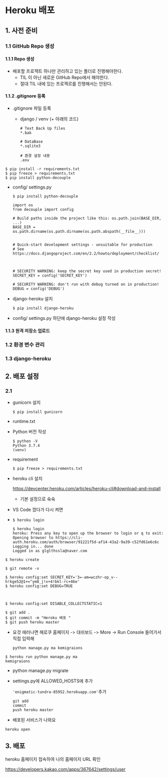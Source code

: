# Heroku 배포

## 1. 사전 준비

### 1.1 GitHub Repo 생성

#### 1.1.1 Repo 생성

- 배포할 프로젝트 하나만 관리하고 있는 폴더로 진행해야한다.
  - TIL 이 아닌 새로운 GitHub Repo에서 해야한다.
  - 절대 TIL 내에 있는 프로젝르를 진행해서는 안된다.



#### 1.1.2 .gitignore 등록

- .gitignore 파일 등록

  - django / venv (+ 아래의 코드)

    ```
    # Text Back Up files
    *.bak
    
    # DataBase
    *.sqlite3
    
    # 환경 설정 내용
    .env
    ```



```
$ pip install -r requirements.txt
$ pip freeze > requirements.txt
$ pip install python-decouple
```





- config/ settings.py

  ```
  $ pip install python-decouple
  ```

  ```
  import os
  from decouple import config
  
  # Build paths inside the project like this: os.path.join(BASE_DIR, ...)
  BASE_DIR = os.path.dirname(os.path.dirname(os.path.abspath(__file__)))
  
  
  # Quick-start development settings - unsuitable for production
  # See https://docs.djangoproject.com/en/2.2/howto/deployment/checklist/
  


  # SECURITY WARNING: keep the secret key used in production secret!
  SECRET_KEY = config('SECRET_KEY')
  
  # SECURITY WARNING: don't run with debug turned on in production!
  DEBUG = config('DEBUG')
  ```







- django-heroku 설치

  ```
  $ pip install django-heroku
  ```

- config/ settings.py 하단에 django-heroku 설정 작성





#### 1.1.3 원격 저장소 업로드





### 1.2  환경 변수 관리

### 1.3 django-heroku





## 2. 배포 설정

### 2.1

- gunicorn 설치

  ```
  $ pip install gunicorn
  ```



- runtime.txt

- Python 버전 작성

  ```
  $ python -V
  Python 3.7.4
  (venv)
  ```



- requirement

  ```
  $ pip freeze > requirements.txt
  ```

  

- heroku cli 설치

  https://devcenter.heroku.com/articles/heroku-cli#download-and-install

  - 기본 설정으로 슉슉



- VS Code 껐다가 다시 켜면 

- ```
  $ heroku login
  
  $ heroku login
  heroku: Press any key to open up the browser to login or q to exit:
  Opening browser to https://cli-auth.heroku.com/auth/browser/91221f5d-af14-43a2-9a39-c52fd61e6c6c
  Logging in... done
  Logged in as glglthssla@naver.com
  ```





```
$ heroku create
```

```
$ git remote -v
```



```
$ heroku config:set SECRET_KEY='3=-am=wczhr-op_v--h!kge52@1+=^ym8_j!x+4!bkl-rc+46e'
$ heroku config:set DEBUG=TRUE



$ heroku config:set DISABLE_COLLECTSTATIC=1
```



```
$ git add .
$ git commit -m "Heroku 배포 "
$ git push heroku master
```



- 요것 에러나면 헤로쿠 홈페이지 -> 대쉬보드 -> More  -> Run Console 들어가서 직접 입력해

  `python manage.py ma
  kemigraions`

```
$ heroku run python manage.py ma
kemigraions

```



- python manage.py migrate

- settings.py에 ALLOWED_HOSTS에 추가

  `'enigmatic-tundra-85952.herokuapp.com'`추가

  ```
  git add 
  commit
  push heroku master
  ```

  

- 배포된 서비스가 나와요

```
heroku open
```



## 3. 배포


heroku 홈페이지 접속하여 나의 홈페이지 URL 확인




https://developers.kakao.com/apps/367642/settings/user
